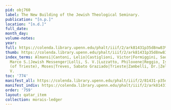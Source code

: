 ```yaml
---
pid: obj760
label: The New Building of the Jewish Theological Seminary.
publication: "[n.p.]"
location: "[n.d.]"
full_date:
month_day:
volume-notes:
year:
full: https://colenda.library.upenn.edu/phalt/iiif/2/ark81431p35d8nw83%2FSHA256E-s7866418--a096878a3b20f0adb31c5777e04140b7a357cb6a22a577fd489af341a505fda9.jpeg/full/3500,/0/default.jpg
thumb: https://colenda.library.upenn.edu/phalt/iiif/2/ark81431p35d8nw83%2FSHA256E-s7866418--a096878a3b20f0adb31c5777e04140b7a357cb6a22a577fd489af341a505fda9.jpeg/full/!200,200/0/default.jpg
index_terms: Almansi|Cantoni, Lelio|Castiglioni, Victor|Formiggini, Saul|Ghirondi,
  Marco S.|Jewish Messenger|Lolli, S. V.|Luzzatto, Philoxene|Reggio, Isaac Samuel|Tedeschi
  (of Trieste), Moses|Treves, Sabato Graziado|Trieste|Zambelli, Dr.|Zelman, Samuel
  V.
toc: '774'
manifest_all: https://colenda.library.upenn.edu/phalt/iiif/2/81431-p35d8nw83/manifest
manifest_indiv: https://colenda.library.upenn.edu/phalt/iiif/2/ark81431p35d8nw83%2FSHA256E-s7866418--a096878a3b20f0adb31c5777e04140b7a357cb6a22a577fd489af341a505fda9.jpeg
order: '759'
layout: qatar_item
collection: morais-ledger
---
```

